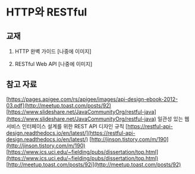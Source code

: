 # HTTP와 RESTful

## 교재
1. HTTP 완벽 가이드
[나중에 이미지]

2. RESTful Web API
[나중에 이미지]

## 참고 자료
[https://pages.apigee.com/rs/apigee/images/api-design-ebook-2012-03.pdf](http://meetup.toast.com/posts/92)
[https://www.slideshare.net/JavaCommunityOrg/restful-java](https://www.slideshare.net/JavaCommunityOrg/restful-java)
일관성 있는 웹 서비스 인터페이스 설계를 위한 REST API 디자인 규칙
[https://restful-api-design.readthedocs.io/en/latest/](https://restful-api-design.readthedocs.io/en/latest/)
[http://jinson.tistory.com/m/190](http://jinson.tistory.com/m/190)
[https://www.ics.uci.edu/~fielding/pubs/dissertation/top.html](https://www.ics.uci.edu/~fielding/pubs/dissertation/top.html)
[http://meetup.toast.com/posts/92i](http://meetup.toast.com/posts/92)
